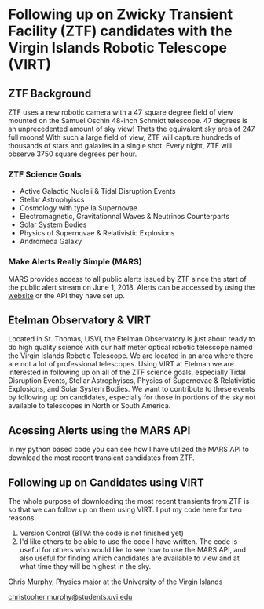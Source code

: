 # Following up on Zwicky Transient Facility (ZTF) candidates with the Virgin Islands Robotic Telescope (VIRT)

## ZTF Background

ZTF uses a new robotic camera with a 47 square degree field of view mounted on the Samuel Oschin 48-inch Schmidt telescope. 47 degrees is an unprecedented amount of sky view! Thats the equivalent sky area of 247 full moons! With such a large field of view, ZTF will capture hundreds of thousands of stars and galaxies in a single shot. Every night, ZTF will observe 3750 square degrees per hour.

### ZTF Science Goals
+ Active Galactic Nucleii & Tidal Disruption Events
+ Stellar Astrophyiscs
+ Cosmology with type Ia Supernovae
+ Electromagnetic, Gravitationnal Waves & Neutrinos Counterparts
+ Solar System Bodies
+ Physics of Supernovae & Relativistic Explosions 
+ Andromeda Galaxy

### Make Alerts Really Simple (MARS)
MARS provides access to all public alerts issued by ZTF since the start of the public alert stream on June 1, 2018. Alerts can be accessed by using the [website](https://mars.lco.global/) or the API they have set up.

## Etelman Observatory & VIRT
Located in St. Thomas, USVI, the Etelman Observatory is just about ready to do high quality science with our half meter optical robotic telescope named the Virgin Islands Robotic Telescope. We are located in an area where there are not a lot of professional telescopes. 
Using VIRT at Etelman we are interested in following up on all of the ZTF science goals, especially Tidal Disruption Events, Stellar Astrophyiscs, Physics of Supernovae & Relativistic Explosions, and Solar System Bodies. We want to contribute to these events by following up on candidates, especially for those in portions of the sky not available to telescopes in North or South America. 


## Acessing Alerts using the MARS API 
In my python based code you can see how I have utilized the MARS API to download the most recent transient candidates from ZTF.

## Following up on Candidates using VIRT
The whole purpose of downloading the most recent transients from ZTF is so that we can follow up on them using VIRT. I put my code here for two reasons.
1. Version Control (BTW: the code is not finished yet)
2. I'd like others to be able to use the code I have written. The code is useful for others who would like to see how to use the MARS API, and also useful for finding which candidates are available to view and at what time they will be highest in the sky.



Chris Murphy, Physics major at the University of the Virgin Islands


christopher.murphy@students.uvi.edu